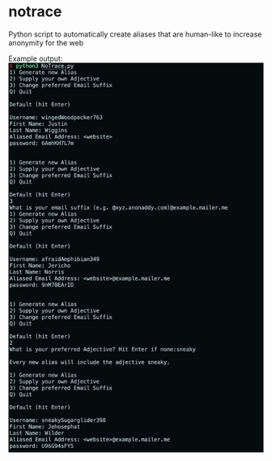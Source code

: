 # notrace
Python script to automatically create aliases that are human-like to increase anonymity for the web

Example output:
![Screenshot](example-output.png)
